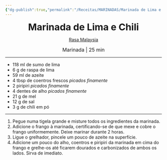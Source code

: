 ```yaml
---
{"dg-publish":true,"permalink":"/Receitas/MARINADAS/Marinada de Lima e Chili/","title":"Marinada de Lima e Chili","tags":["💚ok"]}
---
```


<div style="text-align: center;"> <span style="font-size: 30px;"><b>Marinada de Lima e Chili</b></span> </div>

<span class="center"> <center> [Rasa Malaysia](https://rasamalaysia.com/wprm_print/749347) </center></span>

<div style="text-align: center;"> <span style="font-size: 16px;">  Marinada | 25 min </span> </div>

---
- 118 ml de sumo de lima
- 6 g de raspa de lima
- 59 ml de azeite
- 4 tbsp de coentros frescos _picados finamente_
- 2 piripiri _picados finamente_
- 4 dentes de alho _picados finamente_
- 21 g de mel
- 12 g de sal 
- 3 g de chili em pó
---
1. Pegue numa tigela grande e misture todos os ingredientes da marinada.
2. Adicione o frango à marinada, certificando-se de que mexe e cobre o frango uniformemente. Deixe marinar durante 2 horas.
3. Ligue o grelhador, pincele um pouco de azeite na superfície. 
4. Adicione um pouco do alho, coentros e piripiri da marinada em cima do frango e grelhe-os até ficarem dourados e carbonizados de ambos os lados. Sirva de imediato.
